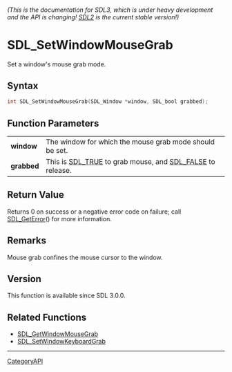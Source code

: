 ###### (This is the documentation for SDL3, which is under heavy development and the API is changing! [SDL2](https://wiki.libsdl.org/SDL2/) is the current stable version!)
# SDL_SetWindowMouseGrab

Set a window's mouse grab mode.

## Syntax

```c
int SDL_SetWindowMouseGrab(SDL_Window *window, SDL_bool grabbed);

```

## Function Parameters

|                 |                                                                                    |
| --------------- | ---------------------------------------------------------------------------------- |
| **window**      | The window for which the mouse grab mode should be set.                            |
| **grabbed**     | This is [SDL_TRUE](SDL_TRUE) to grab mouse, and [SDL_FALSE](SDL_FALSE) to release. |

## Return Value

Returns 0 on success or a negative error code on failure; call
[SDL_GetError](SDL_GetError)() for more information.

## Remarks

Mouse grab confines the mouse cursor to the window.

## Version

This function is available since SDL 3.0.0.

## Related Functions

* [SDL_GetWindowMouseGrab](SDL_GetWindowMouseGrab)
* [SDL_SetWindowKeyboardGrab](SDL_SetWindowKeyboardGrab)

----
[CategoryAPI](CategoryAPI)

